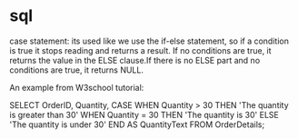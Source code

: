 # sql

case statement: 
its used like we use the if-else statement, so if a condition is true it stops reading and returns a result. 
If no conditions are true, it returns the value in the ELSE clause.If there is no ELSE part and no conditions are true, it returns NULL.

An example from W3school tutorial: 

SELECT OrderID, Quantity,
CASE
    WHEN Quantity > 30 THEN 'The quantity is greater than 30'
    WHEN Quantity = 30 THEN 'The quantity is 30'
    ELSE 'The quantity is under 30'
END AS QuantityText
FROM OrderDetails;
